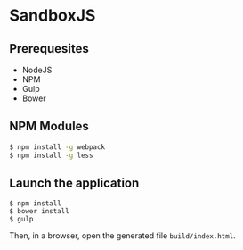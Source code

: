 # SandboxJS

## Prerequesites

* NodeJS
* NPM
* Gulp
* Bower

## NPM Modules
```bash
$ npm install -g webpack
$ npm install -g less
```

## Launch the application

```
$ npm install
$ bower install
$ gulp
```

Then, in a browser, open the generated file ```build/index.html```.